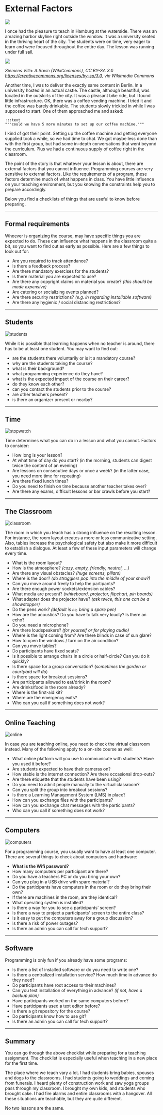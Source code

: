 
# External Factors

![](../images/hamburg_sunset.jpg)

I once had the pleasure to teach in Hamburg at the waterside. There was an amazing harbor skyline right outside the window.
It was a university seated in the thriving heart of the city.
The students were on time, very eager to learn and were focused throughout the entire day.
The lesson was running under full sail.

![](../images/siemens_villa.jpg)

*Siemens Villa: A.Savin (WikiCommons), CC BY-SA 3.0 <https://creativecommons.org/licenses/by-sa/3.0>, via Wikimedia Commons*

Another time, I was to deliver the exactly same content in Berlin. In a university hosted in an actual castle. 
The castle, although beautiful, was located in the outskirts of the city.
It was a pleasant bike ride, but I found little infrastructure.
OK, there was a coffee vending machine. I tried it and the coffee was barely drinkable.
The students slowly trickled in while I was supposed to start. One of them approached me and asked:

    :::text
    """could we have 5 more minutes to set up our coffee machine."""

I kind of got their point. 
Setting up the coffee machine and getting everyone supplied took a while, so we had time to chat.
We got maybe less done than with the first group, but had some in-depth conversations that went beyond the curriculum.
Plus we had a continuous supply of coffee right in the classroom.

The point of the story is that whatever your lesson is about, there are external factors that you cannot influence.
Programming courses are very sensitive to external factors.
Like the requirements of a program, these factors determine much of what happens in class.
You have little influence on your teaching environment, but you knowing the constraints help you to prepare accordingly.

Below you find a checklists of things that are useful to know before preparing.

----

## Formal requirements

Whoever is organizing the course, may have specific things you are expected to do.
These can influence what happens in the classroom quite a bit, so you want to find out as early as possible.
Here are a few things to look out for:

* Are you required to track attendance?
* Is there a feedback process?
* Are there mandatory exercises for the students?
* Is there material you are expected to use?
* Are there any copyright claims on material you create? *(this should be made expensive)*
* Are catering or socializing events planned?
* Are there security restrictions? *(e.g. in regarding installable software)*
* Are there any hygienic / social distancing restrictions?

----

## Students

![students](../images/setting/students.png)

While it is possible that learning happens when no teacher is around, there has to be at least one student.
You may want to find out:

- are the students there voluntarily or is it a mandatory course?
- why are the students taking the course?
- what is their background?
- what programming experience do they have?
- what is the expected impact of the course on their career?
- do they know each other?
- can you contact the students prior to the course?
- are other teachers present?
- is there an organizer present or nearby?

----

## Time

![stopwatch](../images/setting/stopwatch.png)

Time determines what you can do in a lesson and what you cannot. Factors to consider:

* How long is your lesson?
* At what time of day do you start? (in the morning, students can digest twice the content of an evening)
* Are lessons on consecutive days or once a week? (in the latter case, you need more time for repeating)
* Are there fixed lunch times?
* Do you need to finish on time because another teacher takes over?
* Are there any exams, difficult lessons or bar crawls before you start?

----

## The Classroom

![classroom](../images/setting/classroom.png)

The room in which you teach has a strong influence on the resulting lesson.
For instance, the room layout creates a more or less communicative setting.
Also, tables increase the psychological safety but also make it more difficult to establish a dialogue.
At least a few of these input parameters will change every time.

* What is the room layout?
* How is the atmosphere? *(cozy, empty, friendly, neutral, ...)*
* Are there any visual obstacles? *(huge screens, pillars)*
* Where is the door? *(do stragglers pop into the middle of your show?)*
* Can you move around freely to help the partipants?
* Are there enough power sockets/extension cables?
* What media are present? *(whiteboard, projector, flipchart, pin boards)*
* What adapter does the projector have? *(ask twice, this one can be a showstopper)*
* Do the pens work? *(default is `no`, bring a spare pen)*
* How are the acoustics? Do you have to talk very loudly? Is there an echo?
* Do you need a microphone?
* Are there loudspeakers? *(for yourself or for playing audio)*
* Where is the light coming from? Are there blinds in case of sun glare?
* How to open the windows / turn on the air condition?
* Can you move tables?
* Do participants have fixed seats?
* Is it possible to arrange chairs in a circle or half-circle? Can you do it quickly?
* Is there space for a group conversation? (*sometimes the garden or courtyard will do*)
* Is there space for breakout sessions?
* Are participants allowed to eat/drink in the room?
* Are drinks/food in the room already?
* Where is the first-aid kit?
* Where are the emergency exits?
* Who can you call if something does not work?

----

## Online Teaching

![online](../images/setting/online.png)

In case you are teaching online, you need to check the virtual classroom instead.
Many of the following apply to a on-site course as well:

* What online platform will you use to communicate with students? Have you used it before?
* Are students expected to have their cameras on?
* How stable is the internet connection? Are there occasional drop-outs?
* Are there etiquette that the students have been using?
* Do you need to admit people manually to the virtual classroom?
* Can you split the group into breakout sessions?
* Is there a Learning Management System (LMS) in place?
* How can you exchange files with the participants?
* How can you exchange chat messages with the participants?
* Who can you call if something does not work?

----

## Computers

![computers](../images/setting/computers.png)

For a programming course, you usually want to have at least one computer.
There are several things to check about computers and hardware:

* **What is the Wifi password?**
* How many computers per participant are there?
* Do you have a teachers PC or do you bring your own?
* Can you plug in a USB drive with spare material?
* Do the participants have computers in the room or do they bring their own?
* If there are machines in the room, are they identical?
* What operating system is installed?
* Is there a way for you to see a participants' screen?
* Is there a way to project a participants' screen to the entire class?
* Is it easy to put the computers away for a group discussion?
* Is there a risk of power outages?
* Is there an admin you can call for tech support?

----

## Software

Programming is only fun if you already have some programs:

* Is there a list of installed software or do you need to write one?
* Is there a centralized installation service? How much time in advance do they need?
* Do participants have root access to their machines?
* Can you test installation of everything in advance? *(if not, have a backup plan)*
* Have participants worked on the same computers before?
* Have participants used a text editor before?
* Is there a git repository for the course?
* Do participants know how to use git?
* Is there an admin you can call for tech support?

----

## Summary

You can go through the above checklist while preparing for a teaching assignment.
The checklist is especially useful when teaching in a new place for the first time.

The place where we teach vary a lot.
I had students bring babies, spouses and dogs to the classrooms. I had students going to weddings and coming from funerals.
I heard plenty of construction work and saw yoga groups pass through my classroom.
I brought my own kids, and students who brought cake. I had fire alarms and entire classrooms with a hangover. 
All these situations are teachable, but they are quite different.

No two lessons are the same.
